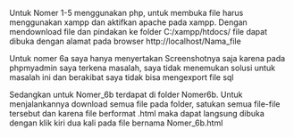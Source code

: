 Untuk Nomer 1-5 menggunakan php, untuk membuka file harus menggunakan xampp dan aktifkan apache pada xampp.
Dengan mendownload file dan pindakan ke folder C:/xampp/htdocs/ file dapat dibuka dengan alamat pada browser http://localhost/Nama_file

Untuk nomer 6a saya hanya menyertakan Screenshotnya saja karena pada phpmyadmin saya terkena masalah, saya tidak menemukan solusi untuk masalah ini dan berakibat saya tidak bisa mengexport file sql

Sedangkan untuk Nomer_6b terdapat di folder Nomer6b. Untuk menjalankannya download semua file pada folder, satukan semua file-file tersebut dan karena file berformat .html maka dapat langsung dibuka dengan klik kiri dua kali pada file bernama Nomer_6b.html

